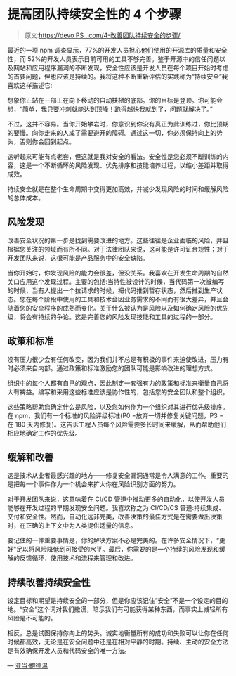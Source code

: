 # 提高团队持续安全性的 4 个步骤

> 原文:[https://devo PS . com/4-改善团队持续安全的步骤/](https://devops.com/4-steps-to-improving-your-teams-continuous-security/)

最近的一项 npm 调查显示，77%的开发人员担心他们使用的开源库的质量和安全性，而 52%的开发人员表示目前可用的工具不够完善。鉴于开源中的信任问题以及网站和应用程序漏洞的不断发现，安全性应该是开发人员在每个项目开始时考虑的首要问题，但也应该是持续的。我将这种不断重新评估的实践称为“持续安全”我喜欢这样描述它:

想象你正站在一部正在向下移动的自动扶梯的底部。你的目标是登顶。你可能会想，“简单，我只要冲刺就能达到顶峰！跑得越快我就到了，问题就解决了。”

不过，这并不容易。当你开始攀岩时，你意识到你没有真正为此训练过，你比预期的要慢。向你走来的人成了需要避开的障碍。通过这一切，你必须保持向上的势头，否则你会回到起点。

这听起来可能有点老套，但这就是我对安全的看法。安全性是您必须不断训练的内容，这是一个不断循环的风险发现、优先排序和技能培养过程，以缩小差距并取得成效。

持续安全就是在整个生命周期中变得更加高效，并减少发现风险的时间和缓解风险的总体成本。

## **风险发现**

改善安全状况的第一步是找到需要改进的地方。这些往往是企业面临的风险，并且根据您关注的领域而有所不同。对于法律团队来说，这可能是许可证合规性；对于开发团队来说，这很可能是产品服务中的安全缺陷。

当你开始时，你发现风险的能力会很差，但没关系。我喜欢在开发生命周期的自然关口应用这个发现过程。主要的包括:当特性被设计的时候，当代码第一次被编写的时候，当有人提出一个拉请求的时候，把代码推到暂存状态，然后推到生产状态。您在每个阶段中使用的工具和技术会因业务需求的不同而有很大差异，并且会随着您的安全程序的成熟而变化。关于什么被认为是风险以及如何确定风险的优先级，将会有持续的争论。这是完善您的风险发现技能和工具的过程的一部分。

## **政策和标准**

没有压力很少会有任何改变，因为我们并不总是有积极的事件来迫使改进，压力有时必须来自内部。通过政策和标准激励您的团队可能是影响改进的理想方式。

组织中的每个人都有自己的观点，因此制定一套强有力的政策和标准来衡量自己将大有裨益。编写和采用这些标准应该是协作性的，包括您的安全团队和整个组织。

这些策略帮助您确定什么是风险，以及您如何作为一个组织对其进行优先级排序。在 npm，我们有一个标准的风险评级标准(P0 =放弃一切并修复关键问题，P3 =在 180 天内修复)。这告诉工程人员每个风险需要多长时间来缓解，从而帮助他们相应地确定工作的优先级。

## **缓解和改善**

这是技术从业者最感兴趣的地方——修复安全漏洞通常是令人满意的工作。重要的是把每一个事件作为一个机会来扩大你在风险识别方面的努力。

对于开发团队来说，这意味着在 CI/CD 管道中推动更多的自动化，以使开发人员能够在开发过程的早期发现安全问题。我喜欢称之为 CI/CD/CS 管道:持续集成、交付和安全性。然而，自动化远非完美，改善决策的最佳方式是在需要做出决策时，在正确的上下文中为人类提供适量的信息。

要记住的一件重要事情是，你的解决方案不必是完美的。在许多安全情况下，“更好”足以将风险降低到可接受的水平。最后，你需要的是一个持续的风险发现和缓解的反馈循环，使用技术和流程来管理和改进。

## **持续改善持续安全性**

设定目标和期望是持续安全的一部分，但是你应该记住“安全”不是一个设定的目的地。“安全”这个词对我们撒谎，暗示我们有可能获得某种东西，而事实上减轻所有风险是不可能的。

相反，总是试图保持你向上的势头。诚实地衡量所有的成功和失败可以让你在任何时候都高效，无论是在安全问题中还是在相对平静的时期。持续、主动的安全方法是有效确保开发人员和代码安全的唯一方法。

— [亚当·鲍德温](https://devops.com/author/adam-baldwin/)
